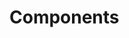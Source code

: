 <!-- Space: Projects -->
<!-- Parent: Fnm -->
<!-- Title: Components Fnm -->
<!-- Label: Fnm -->
<!-- Label: Project -->
<!-- Label: Components -->
<!-- Include: disclaimer.md -->
<!-- Include: ac:toc -->

# Components

